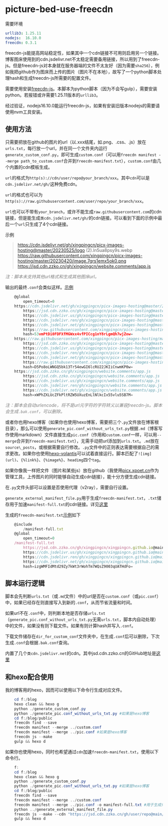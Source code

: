 # picture-bed-use-freecdn

需要环境
```yaml
urllib3: 1.25.11
nodejs:  16.10.0
freecdn: 0.3.1
```

freecdn-js能提高网站稳定性，如果其中一个cdn链接不可用则启用另一个链接。博客图床使用到的cdn.jsdelivr.net不太稳定需要备用链接，所以用到了freecdn-js。但是freecdn-js对本身就在服务器端的文件不太友好（因为需要`sha256`），例如我把github作为图床而上传的图片（图片不在本地），故写了一个python脚本处理hash和生成freecdn-js所需要的配置文件。

需要使用安装[freecdn-js](https://github.com/EtherDream/freecdn)。本脚本为python脚本（因为不会写gulp），需要安装python。若报错或许需要1.25.11版本的`urllib3`。

经过验证，nodejs16.10.0能运行freecdn-js，如果有安装旧版本nodejs的需要请使用nvm工具安装。


## 使用方法

只需要把放在github的图片的url（以.xxx结尾，如.png、.css、.js）放在`urls.txt`，每行放一个url，并在同一个文件夹内运行`generate_custom_conf.py`，即可生成`custom.conf`（可以用`freecdn manifest --merge path_to_custom.conf`合并到`freecdn-manifest.txt`），`custom.conf`由几个内置的cdn模板生成。

`url`的格式为`http(s)://cdn/user/repo@your_branch/xxx`。其中`cdn`可以是`cdn.jsdelivr.net/gh/`这种免费cdn。

`url`的格式也可以为`http(s)://raw.githubusercontent.com/user/repo/your_branch/xxx`。

`url`也可以不带有`your_branch`，或许不能生成`raw.githubusercontent.com`的cdn链接，但是能生成`类cdn.jsdelivr.net/gh/`的cdn链接。可以看到下面的示例中最后一个`url`只生成了4个cdn链接。

示例
 > https://cdn.jsdelivr.net/gh/xingpingcn/picx-images-hosting@master/20230525/logo (2).ln5ua8psy9s.webp
 > https://raw.githubusercontent.com/xingpingcn/picx-images-hosting/master/20230420/image.7grs1emx5ok0.png
 > https://jsd.cdn.zzko.cn/gh/xingpingcn/website.comments/app.js

<font color=#808080 >*注：脚本未支持其他url格式和生成其他图床url。*</font>

输出的最终`.conf`会类似这样。[示例](https://github.com/xingpingcn/picture-bed-use-freecdn/blob/main/pic.conf)

```typescript
    @global
        open_timeout=0
    https://cdn.jsdelivr.net/gh/xingpingcn/picx-images-hosting@master/20230525/logo%20(2).ln5ua8psy9s.webp
        https://jsd.cdn.zzko.cn/gh/xingpingcn/picx-images-hosting@master/20230525/logo%20(2).ln5ua8psy9s.webp
        https://cdn.jsdelivr.us/gh/xingpingcn/picx-images-hosting@master/20230525/logo%20(2).ln5ua8psy9s.webp
        https://cdn.jsdelivr.ren/gh/xingpingcn/picx-images-hosting@master/20230525/logo%20(2).ln5ua8psy9s.webp
        https://cdn.jsdelivr.net/gh/xingpingcn/picx-images-hosting@master/20230525/logo%20(2).ln5ua8psy9s.webp
        https://raw.githubusercontent.com/xingpingcn/picx-images-hosting/master/20230525/logo%20(2).ln5ua8psy9s.webp
        hash=53vmPtDi0FDFXfMGWxx4vfPICcg1nY8rLgmQh7wjZow=
    https://raw.githubusercontent.com/xingpingcn/picx-images-hosting/master/20230420/image.7grs1emx5ok0.png
        https://jsd.cdn.zzko.cn/gh/xingpingcn/picx-images-hosting@master/20230420/image.7grs1emx5ok0.png
        https://cdn.jsdelivr.us/gh/xingpingcn/picx-images-hosting@master/20230420/image.7grs1emx5ok0.png
        https://cdn.jsdelivr.ren/gh/xingpingcn/picx-images-hosting@master/20230420/image.7grs1emx5ok0.png
        https://cdn.jsdelivr.net/gh/xingpingcn/picx-images-hosting@master/20230420/image.7grs1emx5ok0.png
        https://raw.githubusercontent.com/xingpingcn/picx-images-hosting/master/20230420/image.7grs1emx5ok0.png
        hash=D5Po8oLWNGQ5bk13Tr54ewGI6lcRU22JKIiCnwmKP0w=
    https://jsd.cdn.zzko.cn/gh/xingpingcn/website.comments/app.js
        https://jsd.cdn.zzko.cn/gh/xingpingcn/website.comments/app.js
        https://cdn.jsdelivr.us/gh/xingpingcn/website.comments/app.js
        https://cdn.jsdelivr.ren/gh/xingpingcn/website.comments/app.js
        https://cdn.jsdelivr.net/gh/xingpingcn/website.comments/app.js
        hash=xWPhZXLUcZFkPltRZW5UXuzEnLlNlkcIx55vlu5SB7M=
```
<font color=#808080 >*注：脚本会自动urlencode，将不是url元字符的字符转义以兼容freecdn-js。脚本会生成`.bak.conf`，可以删除。*</font>

或者你也用hexo博客（如果你也使用hexo博客，需要把三个`.py`文件放在博客根目录），那么可以使用`generate_pic.conf_without_urls_txt.py`根据`.md`（博客写作使用markdown）文件直接生成`pic.conf`（作用和`custom.conf`一样，可以用`--merge`合并到`freecdn-manifest.txt`），无需手动把url添加到`urls.txt`。`.md`放在`source\_posts`，或根据需要自行修改。`.py`文件中的正则表达需要根据自己的需求更改。如果你也使用[hexo-volantis](https://github.com/volantis-x/community)可以试着直接运行。脚本匹配了`![img](url)`、`{%link%}`、`{%image%}`、`headimg`四个`tag`。

如果你像我一样把文件（图片和某些js）放在github（我使用[picx.xpoet.cn](https://picx.xpoet.cn/)作为管理工具，上传图片的同时能够自动生成cdn链接），能十分方便生成cdn链接。

在`.py`文件头部可以设置是否使用代理（v2ray），需要自行设置。

`generate_external_manifest_file.py`用于生成`freecdn-manifest.txt`，`.txt`储存用于加速`manifest-full.txt`的cdn链接。详见[这里](https://github.com/EtherDream/freecdn/tree/master/examples/ext-manifest)

生成的`freecdn-manifest.txt`[示例](https://github.com/xingpingcn/picture-bed-use-freecdn/blob/main/freecdn-manifest.txt)如下

```typescript
    @include
        /manifest-full.txt
    @global
        open_timeout=0
    /manifest-full.txt
        https://jsd.cdn.zzko.cn/gh/xingpingcn/xingpingcn.github.io@main/manifest-full.txt
        https://cdn.jsdelivr.us/gh/xingpingcn/xingpingcn.github.io@main/manifest-full.txt
        https://cdn.jsdelivr.ren/gh/xingpingcn/xingpingcn.github.io@main/manifest-full.txt
        https://cdn.jsdelivr.net/gh/xingpingcn/xingpingcn.github.io@main/manifest-full.txt
        hash=izgWMFIdMtd29Zy7kWt3rWohTm7WQsZ9003qUATHdFo=
```

## 脚本运行逻辑

脚本会先判断`urls.txt`（或`.md`文件）中的url是否在`custom.conf`（或`pic.conf`）中，如果已经存在则直接写入到新的`.conf`，从而节省流量和时间。

如果url不在`.conf`中，则判断本地是否存储`urls.txt`（`generate_pic.conf_without_urls_txt.py`无需`urls.txt`，脚本内自动处理）中的文件，如果没有则下载文件。如果有则计算hash并写入`.conf`。

下载文件储存在`dir_for_custom_conf`文件夹中，在生成`.conf`后可以删除，下次生成`.conf`会根据`.bak.conf`查询。

内置了几个`类cdn.jsdelivr.net`的cdn。其中jsd.cdn.zzko.cn的GitHub地址是[这里](https://github.com/54ayao/Chinajsdelivr)


## 和hexo配合使用

我的博客用的hexo，因而可以使用以下命令行生成对应文件。

```powershell
    cd f:/blog
    hexo clean && hexo g
    python ./generate_custom_conf.py
    python ./generate_pic.conf_without_urls_txt.py #如果是hexo博客
    cd f:/blog/public
    freecdn find --save
    freecdn manifest --merge ../custom.conf
    freecdn manifest --merge ../pic.conf #如果是hexo博客
    freecdn js --make
    gulp && hexo d
```

如果你也使用hexo，同时也希望通过`cdn`加速`freecdn-manifest.txt`，使用以下命令行。

```powershell
    f:
    cd f:/blog
    hexo clean && hexo g
    python ./generate_custom_conf.py
    python ./generate_pic.conf_without_urls_txt.py #如果是hexo博客
    cd f:/blog/public
    freecdn find --save
    freecdn manifest --merge ../custom.conf
    freecdn manifest --merge ../pic.conf -o manifest-full.txt #用于生成外置的freecdn-manifest.txt
    python ../generate_external_manifest_file.py 
    freecdn js --make --cdn "https://jsd.cdn.zzko.cn/gh/user/repo@main/freecdn-internal/ver/freecdn-main.min.js unpkg jsdelivr elemecdn " #此命令为配置cdn链接用于加速.min.js文件，详细请查看freecdn项目的GitHub
    gulp && hexo d
```